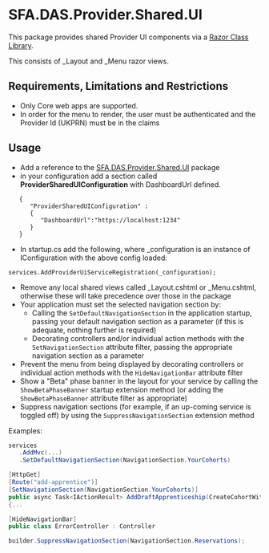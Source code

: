 # SFA.DAS.Provider.Shared.UI

This package provides shared Provider UI components via a [Razor Class Library](https://docs.microsoft.com/en-us/aspnet/core/razor-pages/ui-class?view=aspnetcore-2.2&tabs=visual-studio).

This consists of _Layout and _Menu razor views.

## Requirements, Limitations and Restrictions

* Only Core web apps are supported.
* In order for the menu to render, the user must be authenticated and the Provider Id (UKPRN) must be in the claims

## Usage

* Add a reference to the [SFA.DAS.Provider.Shared.UI](https://www.nuget.org/packages/SFA.DAS.Provider.Shared.UI/) package
* in your configuration add a section called **ProviderSharedUIConfiguration** with DashboardUrl defined.
```
   { 
      "ProviderSharedUIConfiguration" :
      {
         "DashboardUrl":"https://localhost:1234"
      }   
   }
```
* In startup.cs add the following, where _configuration is an instance of IConfiguration with the above config loaded:
```
services.AddProviderUiServiceRegistration(_configuration);
```
* Remove any local shared views called \_Layout.cshtml or \_Menu.cshtml, otherwise these will take precedence over those in the package
* Your application must set the selected navigation section by:
   * Calling the `SetDefaultNavigationSection` in the application startup, passing your default navigation section as a parameter (if this is adequate, nothing further is required)
   * Decorating controllers and/or individual action methods with the `SetNavigationSection` attribute filter, passing the appropriate navigation section as a parameter
* Prevent the menu from being displayed by decorating controllers or individual action methods with the `HideNavigationBar` attribute filter
* Show a "Beta" phase banner in the layout for your service by calling the `ShowBetaPhaseBanner` startup extension method (or adding the `ShowBetaPhaseBanner` attribute filter as appropriate)
* Suppress navigation sections (for example, if an up-coming service is toggled off) by using the `SuppressNavigationSection` extension method
 
Examples: 

 ```csharp
 services
    .AddMvc(...)
    .SetDefaultNavigationSection(NavigationSection.YourCohorts)
  ```
  
  ```csharp
  [HttpGet]
  [Route("add-apprentice")]
  [SetNavigationSection(NavigationSection.YourCohorts)]
  public async Task<IActionResult> AddDraftApprenticeship(CreateCohortWithDraftApprenticeshipRequest request)
  {...
  ```
 
 ```csharp
[HideNavigationBar]
public class ErrorController : Controller
 ```


 ```csharp
builder.SuppressNavigationSection(NavigationSection.Reservations);
 ```
